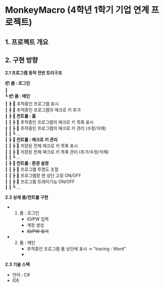 # MonkeyMacro (4학년 1학기 기업 연계 프로젝트)

## 1. 프로젝트 개요


## 2. 구현 방향

**2.1 프로그램 동작 전반 트리구조**


**📦 폼 : 로그인**   
 ┃   
 ┗ **📦 폼 : 메인**   
 ┃ ┣ 🦾 추적중인 프로그램 표시   
 ┃ ┣ 🦾 추적중인 프로그램의 매크로 키 추가   
 ┃ ┣ **📄 컨트롤 : 홈**   
 ┃ ┃ ┣ 🦾 추적중인 프로그램의 매크로 키 목록 표시   
 ┃ ┃ ┣ 🦾 추적중인 프로그램의 매크로 키 관리 (수정/삭제)    
 ┃ ┃ ┗ ...   
 ┃ ┣ **📄 컨트롤 : 매크로 키 관리**   
 ┃ ┃ ┣ 🦾 저장된 전체 매크로 키 목록 표시   
 ┃ ┃ ┣ 🦾 저장된 전체 매크로 키 목록 관리 (추가/수정/삭제)   
 ┃ ┃ ┗ ...   
 ┃ ┣ **📄 컨트롤 : 환경 설정**   
 ┃ ┃ ┣ 🦾 프로그램 투명도 조절   
 ┃ ┃ ┣ 🦾 프로그램창 맨 상단 고정 ON/OFF   
 ┃ ┃ ┣ 🦾 프로그램 트레이기능 ON/OFF   
 ┃ ┃ ┗ ...   
 

**2.2 상세 폼/컨트롤 구현**
- 1. 폼 : 로그인
     - ID/PW 입력
     - 계정 생성
     - ~~ID/PW 찾기~~
- 2. 폼 : 메인
     - 추적중인 프로그램 폼 상단에 표시 → "tracing : Word"
     - 

**2.3 기술 스택**
- 언어 : C#
- IDE 

